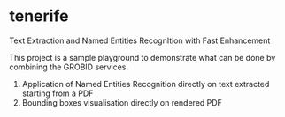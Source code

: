 # tenerife
Text Extraction and Named Entities RecognItion with Fast Enhancement

This project is a sample playground to demonstrate what can be done by combining the GROBID services. 

1. Application of Named Entities Recognition directly on text extracted starting from a PDF
2. Bounding boxes visualisation directly on rendered PDF
